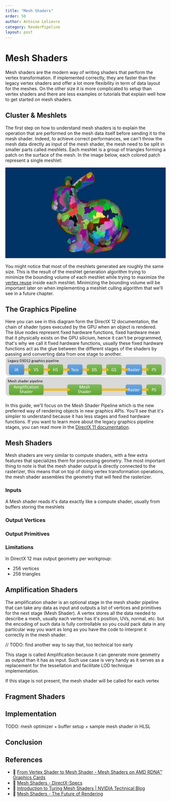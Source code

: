 ```yaml
---
title: "Mesh Shaders"
order: 50
author: Antoine Lelievre
category: RenderPipeline 
layout: post
---
```


# Mesh Shaders

Mesh shaders are the modern way of writing shaders that perform the vertex transformation. If implemented correctly, they are faster than the legacy vertex shaders and offer a lot more flexibility in term of data layout for the meshes. On the other size it is more complicated to setup than vertex shaders and there are less examples or tutorials that explain well how to get started on mesh shaders.

## Cluster & Meshlets

The first step on how to understand mesh shaders is to explain the operation that are performed on the mesh data itself before sending it to the mesh shader. Indeed, to achieve correct performances, we can't throw the mesh data directly as input of the mesh shader, the mesh need to be split in smaller parts called meshlets. Each meshlet is a group of triangles forming a patch on the surface of the mesh. In the image below, each colored patch represent a single meshlet:

![](Media/Images/Stanford%20Bunny.png)

You might notice that most of the meshlets generated are roughly the same size. This is the result of the meshlet generation algorithm trying to minimize the bounding volume of each meshlet while trying to maximize the [vertex reuse](https://interplayoflight.wordpress.com/2021/11/14/shaded-vertex-reuse-on-modern-gpus/) inside each meshlet. Minimizing the bounding volume will be important later on when implementing a meshlet culling algorithm that we'll see in a future chapter.

## The Graphics Pipeline

Here you can see in this diagram form the DirectX 12 documentation, the chain of shader types executed by the GPU when an object is rendered. The blue nodes represent fixed hardware functions, fixed hardware mean that it physically exists on the GPU silicium, hence it can't be programmed, that's why we call it fixed hardware functions, usually these fixed hardware functions act as the glue between the different stages of the shaders by passing and converting data from one stage to another.
[![](Media/Images/MeshShaderPipeline.png)](https://devblogs.microsoft.com/directx/dev-preview-of-new-directx-12-features/)

In this guide, we'll focus on the Mesh Shader Pipeline which is the new preferred way of rendering objects in new graphics APIs. You'll see that it's simpler to understand because it has less stages and fixed hardware functions. If you want to learn more about the legacy graphics pipeline stages, you can read more in the [DirectX 11 documentation](https://learn.microsoft.com/en-us/windows/win32/direct3d11/overviews-direct3d-11-graphics-pipeline).

## Mesh Shaders

Mesh shaders are very similar to compute shaders, with a few extra features that specializes them for processing geometry. The most important thing to note is that the mesh shader output is directly connected to the rasterizer, this means that on top of doing vertex transformation operations, the mesh shader assembles the geometry that will feed the rasterizer.

### Inputs

A Mesh shader reads it's data exactly like a compute shader, usually from buffers storing the meshlets

### Output Vertices

### Output Primitives

### Limitations

In DirectX 12 max output geometry per workgroup:
- 256 vertices
- 256 triangles

## Amplification Shaders

The amplification shader is an optional stage in the mesh shader pipeline that can take any data as input and outputs a list of vertices and primitives for the next stage (Mesh Shader). A vertex stores all the data needed to describe a mesh, usually each vertex has it's position, UVs, normal, etc. but the encoding of such data is fully controllable so you could pack data in any particular way you want as long as you have the code to interpret it correctly in the mesh shader.

// TODO: find another way to say that, too technical too early

This stage is called Amplification because it can generate more geometry as output than it has as input. Such use case is very handy as it serves as a replacement for the tessellation and facilitate LOD technique implementation.

If this stage is not present, the mesh shader will be called for each vertex

## Fragment Shaders

## Implementation

TODO: mesh optimizer + buffer setup + sample mesh shader in HLSL

## Conclusion

## References

- 📄 [From Vertex Shader to Mesh Shader - Mesh Shaders on AMD RDNA™ Graphics Cards](https://gpuopen.com/learn/mesh_shaders/mesh_shaders-from_vertex_shader_to_mesh_shader/)
- 📄 [Mesh Shaders - DirectX-Specs](https://microsoft.github.io/DirectX-Specs/d3d/MeshShader.html)
- 📄 [Introduction to Turing Mesh Shaders | NVIDIA Technical Blog](https://developer.nvidia.com/blog/introduction-turing-mesh-shaders/)
- 🎥 [Mesh Shaders - The Future of Rendering](https://www.youtube.com/watch?v=3EMdMD1PsgY)
